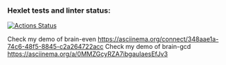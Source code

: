 ### Hexlet tests and linter status:
[![Actions Status](https://github.com/zuperRuslana/frontend-project-44/actions/workflows/hexlet-check.yml/badge.svg)](https://github.com/zuperRuslana/frontend-project-44/actions)

Check my demo of brain-even     https://asciinema.org/connect/348aae1a-74c6-48f5-8845-c2a264722acc
Check my demo of brain-gcd      https://asciinema.org/a/0MMZGcyRZA7ibgauIaesEfJv3

